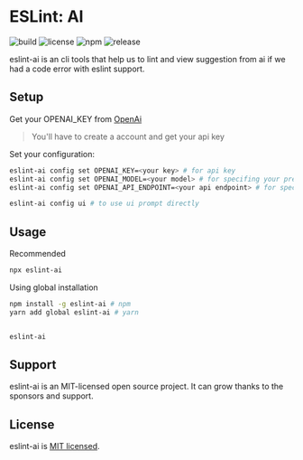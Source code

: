 # ESLint: AI

![build](https://github.com/iamando/eslint-ai/workflows/build/badge.svg)
![license](https://img.shields.io/github/license/iamando/eslint-ai?color=success)
![npm](https://img.shields.io/npm/v/eslint-ai)
![release](https://img.shields.io/github/release-date/iamando/eslint-ai)

eslint-ai is an cli tools that help us to lint and view suggestion from ai if we had a code error with eslint support.

## Setup

Get your OPENAI_KEY from [OpenAi](https://platform.openai.com/account/api-keys)

> You'll have to create a account and get your api key

Set your configuration:

```bash
eslint-ai config set OPENAI_KEY=<your key> # for api key
eslint-ai config set OPENAI_MODEL=<your model> # for specifing your prefered model
eslint-ai config set OPENAI_API_ENDPOINT=<your api endpoint> # for specifing your api endpoint

eslint-ai config ui # to use ui prompt directly
```

## Usage

Recommended

```bash
npx eslint-ai
```

Using global installation

```bash
npm install -g eslint-ai # npm
yarn add global eslint-ai # yarn


eslint-ai
```

## Support

eslint-ai is an MIT-licensed open source project. It can grow thanks to the sponsors and support.

## License

eslint-ai is [MIT licensed](LICENSE).
